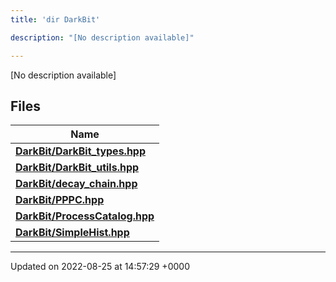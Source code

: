 ```yaml
---
title: 'dir DarkBit'

description: "[No description available]"

---
```







[No description available]

## Files

| Name           |
| -------------- |
| **[DarkBit/DarkBit_types.hpp](/documentation/code/files/darkbit__types_8hpp/#file-darkbit-typeshpp)**  |
| **[DarkBit/DarkBit_utils.hpp](/documentation/code/files/darkbit__utils_8hpp/#file-darkbit-utilshpp)**  |
| **[DarkBit/decay_chain.hpp](/documentation/code/files/decay__chain_8hpp/#file-decay-chainhpp)**  |
| **[DarkBit/PPPC.hpp](/documentation/code/files/pppc_8hpp/#file-pppchpp)**  |
| **[DarkBit/ProcessCatalog.hpp](/documentation/code/files/processcatalog_8hpp/#file-processcataloghpp)**  |
| **[DarkBit/SimpleHist.hpp](/documentation/code/files/simplehist_8hpp/#file-simplehisthpp)**  |






-------------------------------

Updated on 2022-08-25 at 14:57:29 +0000

